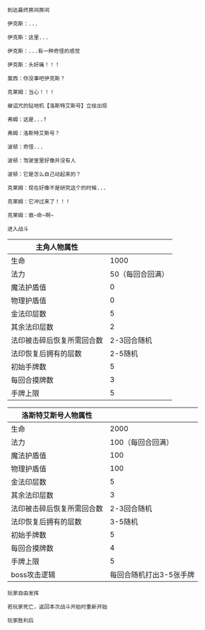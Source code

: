 ﻿```
到达最终房间房间

伊克斯：...

伊克斯：这里...

伊克斯：...有一种奇怪的感觉

伊克斯：头好痛！！！

莫西：你没事吧伊克斯？

克莱姆：当心！！！

被诅咒的钻地机【洛斯特艾斯号】立绘出现

弗姆：这是...?

弗姆：洛斯特艾斯号？

波顿：奇怪...

波顿：驾驶室里好像并没有人

波顿：它是怎么自己动起来的？

克莱姆：现在好像不是研究这个的时候...

克莱姆：它冲过来了！！！

克莱姆：救~命~啊~

进入战斗
```

| 主角人物属性               |                  |
| -------------------------- | ---------------- |
| 生命                       | 1000             |
| 法力                       | 50（每回合回满） |
| 魔法护盾值                 | 0                |
| 物理护盾值                 | 0                |
| 金法印层数                 | 5                |
| 其余法印层数               | 2                |
| 法印被击碎后恢复所需回合数 | 2-3回合随机      |
| 法印恢复后拥有的层数       | 2-5随机          |
| 初始手牌数                 | 5                |
| 每回合摸牌数               | 3                |
| 手牌上限                   | 5                |

| 洛斯特艾斯号人物属性       |                         |
| -------------------------- | ----------------------- |
| 生命                       | 2000                    |
| 法力                       | 100（每回合回满）       |
| 魔法护盾值                 | 100                     |
| 物理护盾值                 | 100                     |
| 金法印层数                 | 5                       |
| 其余法印层数               | 3                       |
| 法印被击碎后恢复所需回合数 | 2-3回合随机             |
| 法印恢复后拥有的层数       | 3-5随机                 |
| 初始手牌数                 | 5                       |
| 每回合摸牌数               | 4                       |
| 手牌上限                   | 5                       |
| boss攻击逻辑               | 每回合随机打出3-5张手牌 |

```
玩家自由发挥

若玩家死亡，返回本次战斗开始时重新开始

玩家胜利后


```

